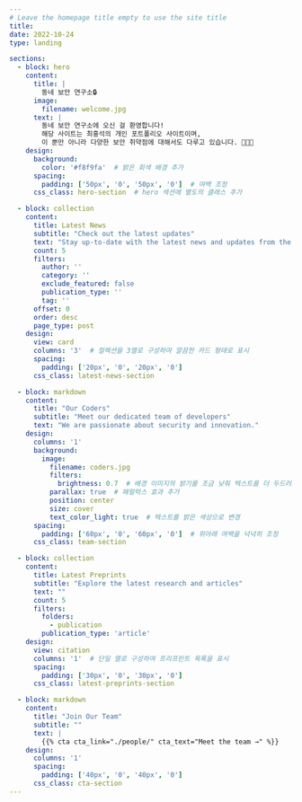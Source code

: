 ```yaml
---
# Leave the homepage title empty to use the site title
title:
date: 2022-10-24
type: landing

sections:
  - block: hero
    content:
      title: |
        동네 보안 연구소🔒
      image:
        filename: welcome.jpg
      text: |
        동네 보안 연구소에 오신 걸 환영합니다! 
        해당 사이트는 최홍석의 개인 포트폴리오 사이트이며, 
        이 뿐만 아니라 다양한 보안 취약점에 대해서도 다루고 있습니다. 👨🏻‍💻
    design:
      background:
        color: '#f8f9fa'  # 밝은 회색 배경 추가
      spacing:
        padding: ['50px', '0', '50px', '0']  # 여백 조정
      css_class: hero-section  # hero 섹션에 별도의 클래스 추가

  - block: collection
    content:
      title: Latest News
      subtitle: "Check out the latest updates"
      text: "Stay up-to-date with the latest news and updates from the world of security."
      count: 5
      filters:
        author: ''
        category: ''
        exclude_featured: false
        publication_type: ''
        tag: ''
      offset: 0
      order: desc
      page_type: post
    design:
      view: card
      columns: '3'  # 컬렉션을 3열로 구성하여 깔끔한 카드 형태로 표시
      spacing:
        padding: ['20px', '0', '20px', '0']
      css_class: latest-news-section

  - block: markdown
    content:
      title: "Our Coders"
      subtitle: "Meet our dedicated team of developers"
      text: "We are passionate about security and innovation."
    design:
      columns: '1'
      background:
        image: 
          filename: coders.jpg
          filters:
            brightness: 0.7  # 배경 이미지의 밝기를 조금 낮춰 텍스트를 더 두드러지게
          parallax: true  # 패럴럭스 효과 추가
          position: center
          size: cover
          text_color_light: true  # 텍스트를 밝은 색상으로 변경
      spacing:
        padding: ['60px', '0', '60px', '0']  # 위아래 여백을 넉넉히 조정
      css_class: team-section

  - block: collection
    content:
      title: Latest Preprints
      subtitle: "Explore the latest research and articles"
      text: ""
      count: 5
      filters:
        folders:
          - publication
        publication_type: 'article'
    design:
      view: citation
      columns: '1'  # 단일 열로 구성하여 프리프린트 목록을 표시
      spacing:
        padding: ['30px', '0', '30px', '0']
      css_class: latest-preprints-section

  - block: markdown
    content:
      title: "Join Our Team"
      subtitle: ""
      text: |
        {{% cta cta_link="./people/" cta_text="Meet the team →" %}}
    design:
      columns: '1'
      spacing:
        padding: ['40px', '0', '40px', '0']
      css_class: cta-section
---
```

